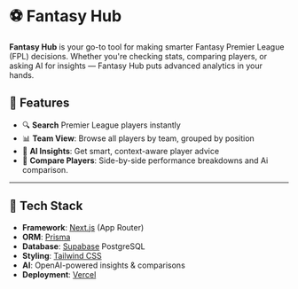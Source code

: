 # ⚽ Fantasy Hub

**Fantasy Hub** is your go-to tool for making smarter Fantasy Premier League (FPL) decisions. Whether you're checking stats, comparing players, or asking AI for insights — Fantasy Hub puts advanced analytics in your hands.

## 🌟 Features

- 🔍 **Search** Premier League players instantly
- 📊 **Team View**: Browse all players by team, grouped by position
- 🧠 **AI Insights**: Get smart, context-aware player advice
- 🤝 **Compare Players**: Side-by-side performance breakdowns and Ai comparison.

---

## 🧰 Tech Stack

- **Framework**: [Next.js](https://nextjs.org/) (App Router)
- **ORM**: [Prisma](https://www.prisma.io/)
- **Database**: [Supabase](https://supabase.com/) PostgreSQL
- **Styling**: [Tailwind CSS](https://tailwindcss.com/)
- **AI**: OpenAI-powered insights & comparisons
- **Deployment**: [Vercel](https://vercel.com/)
